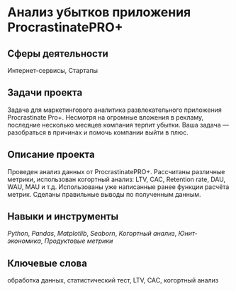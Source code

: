 # Анализ убытков приложения ProcrastinatePRO+

## Сферы деятельности

Интернет-сервисы, Стартапы

## Задачи проекта

Задача для маркетингового аналитика развлекательного приложения Procrastinate Pro+. Несмотря на огромные вложения в рекламу, последние несколько месяцев компания терпит убытки. Ваша задача — разобраться в причинах и помочь компании выйти в плюс.

## Описание проекта

Проведен анализ данных от ProcrastinatePRO+.
Рассчитаны различные метрики, использован когортный анализ: LTV, CAC, Retention rate, DAU, WAU, MAU и т.д. Использованы уже написанные ранее функции расчёта метрик. Сделаны правильные выводы по полученным данным.


## Навыки и инструменты

*Python*, *Pandas*, *Matplotlib*, *Seaborn*, *Когортный анализ*, *Юнит-экономика*, *Продуктовые метрики*

## Ключевые слова

обработка данных, статистический тест, LTV, CAC, когортный анализ